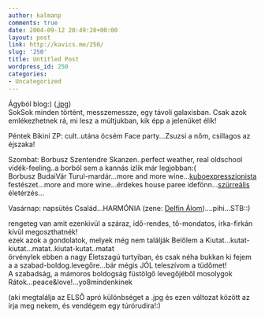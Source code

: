 ```yaml
---
author: kalmanp
comments: true
date: 2004-09-12 20:49:28+00:00
layout: post
link: http://kavics.me/250/
slug: '250'
title: Untitled Post
wordpress_id: 250
categories:
- Uncategorized
---
```


Ágyból blog:) ([.jpg](http://kavics.freeblog.hu/Files/gb_kavics.JPG))  
SokSok minden történt, messzemessze, egy távoli galaxisban. Csak azok emlékezhetnek rá, mi lesz a múltjukban, kik épp a jelenüket élik!




Péntek Bikini ZP: cult..utána öcsém Face party...Zsuzsi a nőm, csillagos az éjszaka!




Szombat: Borbusz Szentendre Skanzen..perfect weather, real oldschool vidék-feeling..a borból sem a kannás izlik már legjobban:(  
Borbusz BudaiVár Turul-mardár...more and more wine...[kuboexpresszionista](http://www.palya.hu/dolgozat/dolgozat.cfm?id=1433) festészet...more and more wine...érdekes house paree idefönn...[szürreális](http://www.mimi.hu/muveszet/szurrealizmus.html) életérzés...




Vasárnap: napsütés Család...HARMÓNIA (zene: [Delfin Álom](http://www.harmonet.hu/cikk.php3?rovat=107&alrovat=107&cikkid=1173&dire=horoszkop&rovatnev=Horoszk%C3%B3p))....pihi...STB::)




rengeteg van amit ezenkivül a száraz, idő-rendes, tő-mondatos, irka-firkán kívül megoszthatnék!  
ezek azok a gondolatok, melyek még nem találják Belőlem a Kiutat...kutat-kiutat...matat..kiutat-kutat..matat  
örvénylek ebben a nagy Életszagú turtyiban, és csak néha bukkan ki fejem a a szabad-boldog.levegőre...bár mégis JÓL teleszívom a tüdőmet!  
A szabadság, a mámoros boldogság füstölgő levegőjéből mosolygok Rátok...peace&love!...yo8mindenkinek




(aki megtalálja az ELSŐ apró különbséget a .jpg és ezen változat között az írja meg nekem, és vendégem egy túrórudira!:)
